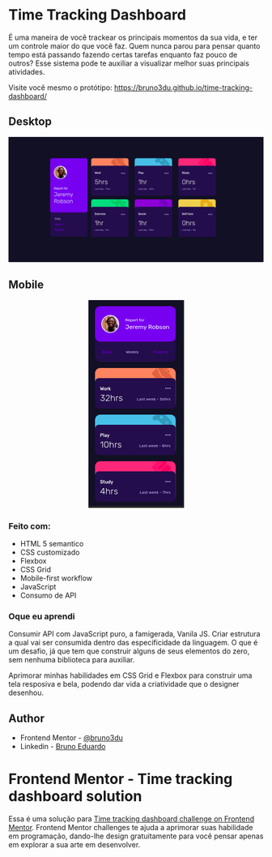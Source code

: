 # Time Tracking Dashboard

É uma maneira de você trackear os principais momentos da sua vida, e ter um controle maior do que você faz.
Quem nunca parou para pensar quanto tempo está passando fazendo certas tarefas enquanto faz pouco de outros? 
Esse sistema pode te auxiliar a visualizar melhor suas principais atividades.

Visite você mesmo o protótipo: https://bruno3du.github.io/time-tracking-dashboard/

## Desktop
<img src="website-time-tracking-dashboard.png">

## Mobile
<div align="center">
  <img src="web-time-tracking-dashboard-mobile.png">
</div>


### Feito com:

- HTML 5 semantico 
- CSS customizado
- Flexbox
- CSS Grid
- Mobile-first workflow
- JavaScript
- Consumo de API

### Oque eu aprendi

Consumir API com JavaScript puro, a famigerada, Vanila JS. Criar estrutura a qual vai ser consumida dentro das especificidade da linguagem. O que é um desafio, já que tem que construir alguns de seus elementos do zero, sem nenhuma biblioteca para auxiliar.

Aprimorar minhas habilidades em CSS Grid e Flexbox para construir uma tela resposiva e bela, podendo dar vida a criatividade que o designer desenhou.

## Author

- Frontend Mentor - [@bruno3du](https://www.frontendmentor.io/profile/bruno3du)
- Linkedin - [Bruno Eduardo](https://www.linkedin.com/in/bruno-3du/)

# Frontend Mentor - Time tracking dashboard solution

Essa é uma solução para [Time tracking dashboard challenge on Frontend Mentor](https://www.frontendmentor.io/challenges/time-tracking-dashboard-UIQ7167Jw). Frontend Mentor challenges te ajuda a aprimorar suas habilidade em programação, dando-lhe design gratuitamente para você pensar apenas em explorar a sua arte em desenvolver.
